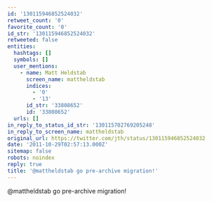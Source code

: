```yaml
---
id: '130115946852524032'
retweet_count: '0'
favorite_count: '0'
id_str: '130115946852524032'
retweeted: false
entities:
  hashtags: []
  symbols: []
  user_mentions:
    - name: Matt Heldstab
      screen_name: mattheldstab
      indices:
        - '0'
        - '13'
      id_str: '33808652'
      id: '33808652'
  urls: []
in_reply_to_status_id_str: '130115702769205248'
in_reply_to_screen_name: mattheldstab
original_url: https://twitter.com/jth/status/130115946852524032
date: '2011-10-29T02:57:13.000Z'
sitemap: false
robots: noindex
reply: true
title: '@mattheldstab go pre-archive migration!'
---
```


@mattheldstab go pre-archive migration!